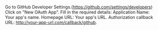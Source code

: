 Go to GitHub Developer Settings.(https://github.com/settings/developers)
Click on "New OAuth App".
Fill in the required details:
Application Name: Your app's name.
Homepage URL: Your app's URL.
Authorization callback URL: http://your-app-url.com/callback/github.
